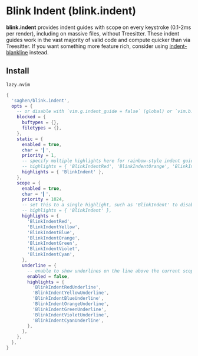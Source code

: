 # Blink Indent (blink.indent)

**blink.indent** provides indent guides with scope on every keystroke (0.1-2ms per render), including on massive files, without Treesitter. These indent guides work in the vast majority of valid code and compute quicker than via Treesitter. If you want something more feature rich, consider using [indent-blankline](https://github.com/lukas-reineke/indent-blankline.nvim) instead.

## Install

`lazy.nvim`

```lua
{
  'saghen/blink.indent',
  opts = {
    -- or disable with `vim.g.indent_guide = false` (global) or `vim.b.indent_guide = false` (per-buffer)
    blocked = {
      buftypes = {},
      filetypes = {},
    },
    static = {
      enabled = true,
      char = '▎',
      priority = 1,
      -- specify multiple highlights here for rainbow-style indent guides
      -- highlights = { 'BlinkIndentRed', 'BlinkIndentOrange', 'BlinkIndentYellow', 'BlinkIndentGreen', 'BlinkIndentViolet', 'BlinkIndentCyan' },
      highlights = { 'BlinkIndent' },
    },
    scope = {
      enabled = true,
      char = '▎',
      priority = 1024,
      -- set this to a single highlight, such as 'BlinkIndent' to disable rainbow-style indent guides
      -- highlights = { 'BlinkIndent' },
      highlights = {
        'BlinkIndentRed',
        'BlinkIndentYellow',
        'BlinkIndentBlue',
        'BlinkIndentOrange',
        'BlinkIndentGreen',
        'BlinkIndentViolet',
        'BlinkIndentCyan',
      },
      underline = {
        -- enable to show underlines on the line above the current scope
        enabled = false,
        highlights = {
          'BlinkIndentRedUnderline',
          'BlinkIndentYellowUnderline',
          'BlinkIndentBlueUnderline',
          'BlinkIndentOrangeUnderline',
          'BlinkIndentGreenUnderline',
          'BlinkIndentVioletUnderline',
          'BlinkIndentCyanUnderline',
        },
      },
    },
  },
}
